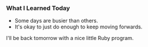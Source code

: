 ### What I Learned Today

- Some days are busier than others.
- It's okay to just do enough to keep moving forwards.

I'll be back tomorrow with a nice little Ruby program.
